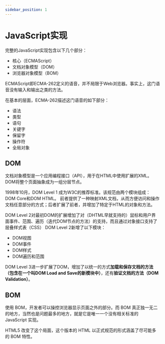 ```yaml
---
sidebar_position: 1
---
```


# JavaScript实现

完整的JavaScript实现包含以下几个部分：
- 核心（ECMAScript）
- 文档对象模型（DOM）
- 浏览器对象模型（BOM）

ECMAScript即ECMA-262定义的语音，并不局限于Web浏览器。事实上，这门语音没有输入和输出之类的方法。

在基本的层面，ECMA-262描述这门语音的如下部分：
- 语法
- 类型
- 语句
- 关键字
- 保留字
- 操作符
- 全局对象

## DOM

文档对象模型是一个应用编程接口（API），用于在HTML中使用扩展的XML。
DOM将整个页面抽象成为一组分层节点。

1998年10月，DOM Level 1 成为W3C的推荐标准。该规范由两个模块组成：DOM Core和DOM HTML。
前者提供了一种映射XML文档，从而方便访问和操作文档任意部分的方式；后者扩展了前者，并增加了特定于HTML的对象和方法。

DOM Level 2对最初DOM的扩展增加了对（DHTML早就支持的）鼠标和用户界面事件、范围、遍历（迭代DOM节点的方法）的支持，而且通过对象接口支持了层叠样式表（CSS）
DOM Level 2新增了以下模块：
- DOM视图
- DOM事件
- DOM样式
- DOM遍历和范围

DOM Level 3进一步扩展了DOM，增加了以统一的方式**加载和保存文档的方法（包含在一个叫DOM Load and Save的新模块中）**，还有**验证文档的方法（DOM Validation）**。

## BOM

使用 BOM，开发者可以操控浏览器显示页面之外的部分。而 BOM 真正独一无二的地方，当然也是问题最多的地方，就是它是唯一一个没有相关标准的 JavaScript 实现。

HTML5 改变了这个局面，这个版本的 HTML 以正式规范的形式涵盖了尽可能多的 BOM 特性。